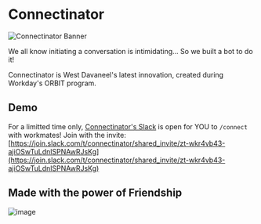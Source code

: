 # Connectinator

![Connectinator Banner](https://west-davaneel.github.io/connectinator/images/connectinator-banner.png)

We all know initiating a conversation is intimidating... So we built a bot to do it!

Connectinator is West Davaneel's latest innovation, created during Workday's ORBIT program. 

## Demo

For a limitted time only, [Connectinator's Slack](https://join.slack.com/t/connectinator/shared_invite/zt-wkr4vb43-ajiOSwTuLdnlSPNAwRJsKg) is open for YOU to `/connect` with workmates! Join with the invite: [https://join.slack.com/t/connectinator/shared_invite/zt-wkr4vb43-ajiOSwTuLdnlSPNAwRJsKg](https://join.slack.com/t/connectinator/shared_invite/zt-wkr4vb43-ajiOSwTuLdnlSPNAwRJsKg)

## Made with the power of Friendship
![image](https://user-images.githubusercontent.com/35512278/135885692-1c0c6dac-618d-499f-8ab4-ea96421c8c79.png)
